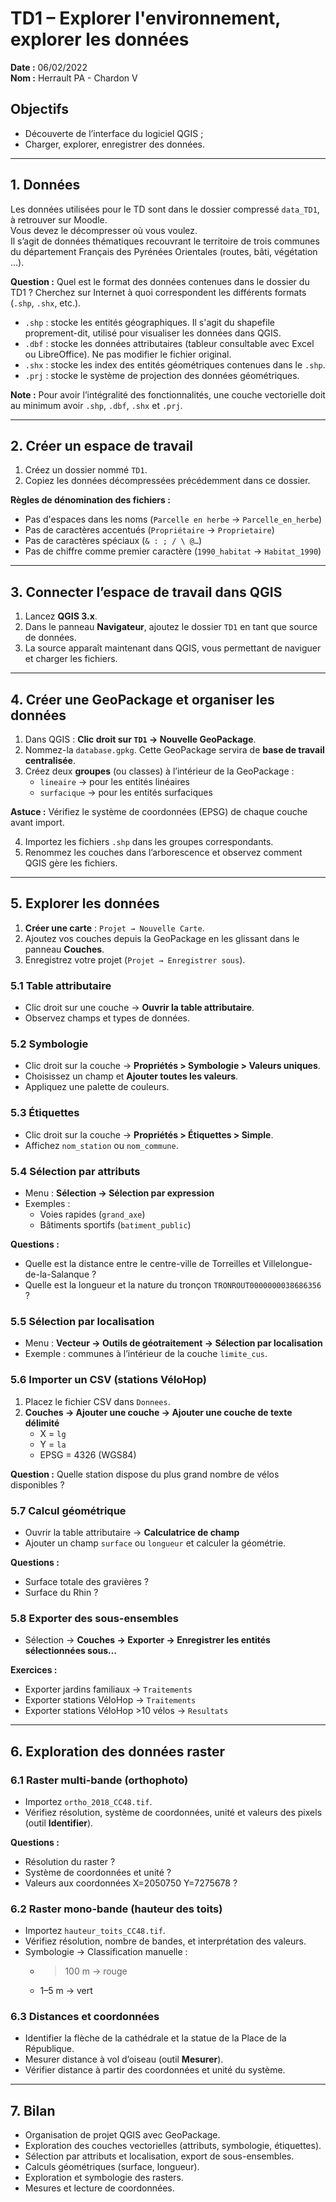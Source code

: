 # TD1 – Explorer l'environnement, explorer les données

**Date :** 06/02/2022  
**Nom :** Herrault PA - Chardon V

## Objectifs
- Découverte de l’interface du logiciel QGIS ;  
- Charger, explorer, enregistrer des données.

---

## 1. Données
Les données utilisées pour le TD sont dans le dossier compressé `data_TD1`, à retrouver sur Moodle.  
Vous devez le décompresser où vous voulez.  
Il s’agit de données thématiques recouvrant le territoire de trois communes du département Français des Pyrénées Orientales (routes, bâti, végétation …).

**Question :** Quel est le format des données contenues dans le dossier du TD1 ? Cherchez sur Internet à quoi correspondent les différents formats (`.shp`, `.shx`, etc.).

- `.shp` : stocke les entités géographiques. Il s'agit du shapefile proprement-dit, utilisé pour visualiser les données dans QGIS.  
- `.dbf` : stocke les données attributaires (tableur consultable avec Excel ou LibreOffice). Ne pas modifier le fichier original.  
- `.shx` : stocke les index des entités géométriques contenues dans le `.shp`.  
- `.prj` : stocke le système de projection des données géométriques.

**Note :** Pour avoir l’intégralité des fonctionnalités, une couche vectorielle doit au minimum avoir `.shp`, `.dbf`, `.shx` et `.prj`.

---

## 2. Créer un espace de travail
1. Créez un dossier nommé `TD1`.  
2. Copiez les données décompressées précédemment dans ce dossier.  

**Règles de dénomination des fichiers :**  
- Pas d'espaces dans les noms (`Parcelle en herbe` → `Parcelle_en_herbe`)  
- Pas de caractères accentués (`Propriétaire` → `Proprietaire`)  
- Pas de caractères spéciaux (`& : ; / \ @…`)  
- Pas de chiffre comme premier caractère (`1990_habitat` → `Habitat_1990`)  

---

## 3. Connecter l’espace de travail dans QGIS
1. Lancez **QGIS 3.x**.  
2. Dans le panneau **Navigateur**, ajoutez le dossier `TD1` en tant que source de données.  
3. La source apparaît maintenant dans QGIS, vous permettant de naviguer et charger les fichiers.

---

## 4. Créer une GeoPackage et organiser les données
1. Dans QGIS : **Clic droit sur `TD1` → Nouvelle GeoPackage**.  
2. Nommez-la `database.gpkg`. Cette GeoPackage servira de **base de travail centralisée**.  
3. Créez deux **groupes** (ou classes) à l’intérieur de la GeoPackage :  
   - `lineaire` → pour les entités linéaires  
   - `surfacique` → pour les entités surfaciques  

**Astuce :** Vérifiez le système de coordonnées (EPSG) de chaque couche avant import.  

4. Importez les fichiers `.shp` dans les groupes correspondants.  
5. Renommez les couches dans l’arborescence et observez comment QGIS gère les fichiers.

---

## 5. Explorer les données
1. **Créer une carte** : `Projet → Nouvelle Carte`.  
2. Ajoutez vos couches depuis la GeoPackage en les glissant dans le panneau **Couches**.  
3. Enregistrez votre projet (`Projet → Enregistrer sous`).

### 5.1 Table attributaire
- Clic droit sur une couche → **Ouvrir la table attributaire**.  
- Observez champs et types de données.  

### 5.2 Symbologie
- Clic droit sur la couche → **Propriétés > Symbologie > Valeurs uniques**.  
- Choisissez un champ et **Ajouter toutes les valeurs**.  
- Appliquez une palette de couleurs.  

### 5.3 Étiquettes
- Clic droit sur la couche → **Propriétés > Étiquettes > Simple**.  
- Affichez `nom_station` ou `nom_commune`.  

### 5.4 Sélection par attributs
- Menu : **Sélection → Sélection par expression**  
- Exemples :  
  - Voies rapides (`grand_axe`)  
  - Bâtiments sportifs (`batiment_public`)  

**Questions :**  
- Quelle est la distance entre le centre-ville de Torreilles et Villelongue-de-la-Salanque ?  
- Quelle est la longueur et la nature du tronçon `TRONROUT0000000038686356` ?  

### 5.5 Sélection par localisation
- Menu : **Vecteur → Outils de géotraitement → Sélection par localisation**  
- Exemple : communes à l’intérieur de la couche `limite_cus`.  

### 5.6 Importer un CSV (stations VéloHop)
1. Placez le fichier CSV dans `Donnees`.  
2. **Couches → Ajouter une couche → Ajouter une couche de texte délimité**  
   - X = `lg`  
   - Y = `la`  
   - EPSG = 4326 (WGS84)  

**Question :** Quelle station dispose du plus grand nombre de vélos disponibles ?

### 5.7 Calcul géométrique
- Ouvrir la table attributaire → **Calculatrice de champ**  
- Ajouter un champ `surface` ou `longueur` et calculer la géométrie.  

**Questions :**  
- Surface totale des gravières ?  
- Surface du Rhin ?  

### 5.8 Exporter des sous-ensembles
- Sélection → **Couches → Exporter → Enregistrer les entités sélectionnées sous…**  

**Exercices :**  
- Exporter jardins familiaux → `Traitements`  
- Exporter stations VéloHop → `Traitements`  
- Exporter stations VéloHop >10 vélos → `Resultats`

---

## 6. Exploration des données raster
### 6.1 Raster multi-bande (orthophoto)
- Importez `ortho_2018_CC48.tif`.  
- Vérifiez résolution, système de coordonnées, unité et valeurs des pixels (outil **Identifier**).  

**Questions :**  
- Résolution du raster ?  
- Système de coordonnées et unité ?  
- Valeurs aux coordonnées X=2050750 Y=7275678 ?

### 6.2 Raster mono-bande (hauteur des toits)
- Importez `hauteur_toits_CC48.tif`.  
- Vérifiez résolution, nombre de bandes, et interprétation des valeurs.  
- Symbologie → Classification manuelle :  
  - >100 m → rouge  
  - 1–5 m → vert  

### 6.3 Distances et coordonnées
- Identifier la flèche de la cathédrale et la statue de la Place de la République.  
- Mesurer distance à vol d’oiseau (outil **Mesurer**).  
- Vérifier distance à partir des coordonnées et unité du système.

---

## 7. Bilan
- Organisation de projet QGIS avec GeoPackage.  
- Exploration des couches vectorielles (attributs, symbologie, étiquettes).  
- Sélection par attributs et localisation, export de sous-ensembles.  
- Calculs géométriques (surface, longueur).  
- Exploration et symbologie des rasters.  
- Mesures et lecture de coordonnées.

